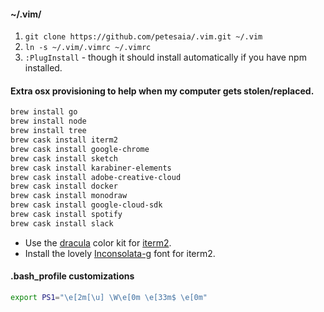 #### ~/.vim/

1. `git clone https://github.com/petesaia/.vim.git ~/.vim`
2. `ln -s ~/.vim/.vimrc ~/.vimrc`
3. `:PlugInstall` - though it should install automatically if you have npm installed.

#### Extra osx provisioning to help when my computer gets stolen/replaced.

```bash
brew install go
brew install node
brew install tree
brew cask install iterm2
brew cask install google-chrome
brew cask install sketch
brew cask install karabiner-elements
brew cask install adobe-creative-cloud
brew cask install docker
brew cask install monodraw
brew cask install google-cloud-sdk
brew cask install spotify
brew cask install slack
```

* Use the [dracula](https://draculatheme.com/iterm/) color kit for [iterm2](https://www.iterm2.com/).
* Install the lovely [Inconsolata-g](/extra/Inconsolata-g.ttf) font for iterm2.

#### .bash_profile customizations

```bash
export PS1="\e[2m[\u] \W\e[0m \e[33m$ \e[0m"
```
